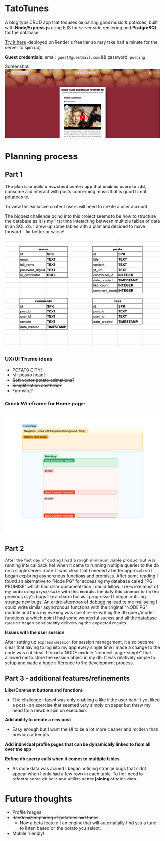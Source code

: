 # TatoTunes

A blog type CRUD app that focuses on pairing good music & potatoes, built with **Node/Express.js** using EJS for server side rendering and **PostgreSQL** for the database.

[Try it here](https://tatotunes.onrender.com/) (deployed on Render's free tier so may take half a minute for the server to spin up)

**Guest credentials**: email: `guest@guestmail.com` && password: `pudding`

Screenshot:
![Screnshot](https://github.com/mountmike/TatoTunes/blob/main/public/images/screenshot.png?raw=true)



# **Planning process**

## Part 1

The plan is to build a newsfeed centric app that enables users to add, consume and interact with posts concerning music that is good to eat potatoes to. 

To view the exclusive content users will need to create a user account.

The biggest challenge going into this project seems to be how to structure the database as it is my first time interacting between multiple tables of data in an SQL db. I drew up some tables with a plan and decided to move forward - for better or worse!

![Wireframe1](https://github.com/mountmike/TatoTunes/blob/main/public/images/dbmap.png?raw=true)

### UX/UI Theme ideas
- POTATO CITY!
- ~~Mr potato head?~~
- ~~Soft vector potato animations?~~
- ~~Simplification aesthetic?~~
- ~~Farmville?~~


### Quick Wireframe for Home page:

![Wireframe1](https://github.com/mountmike/TatoTunes/blob/main/public/images/wireframe1.png?raw=true)



##  Part 2

After the first day of coding I had a rough minimum viable product but was running into callback hell when it came to running multiple queries to the db on a single server route. It was clear that I needed a better approach so I began exploring asyncronous functions and promises. After some reading I found an alternative to "Node PG" for accessing my database called "PG-PROMISE" which had clear documentation I could follow. I re-wrote most of my code using `async/await` with this module. Innitially this seemed to fix the previous day's bugs like a charm but as I progressed I began noticing strange new bugs. An entire afternoon of debugging lead to me realiseing I could write similar asyncronous functions with the original "NODE PG" module and thus my evening was spent re-re-writing the db query/model functions at which point I had some wonderful sucess and all the database queries began consistently deliverying the expected results.

**Issues with the user session**

After setting up `express-session` for session management, it also became clear that having to log into my app every single time I made a change to the code was not ideal. I found a NODE module "connect-page-simple" that allowed me to store the session object in my db. It was relatively simple to setup and made a huge difference to the development process.


## Part 3 - additional features/refinements 
**Like/Comment buttons and functions**
- The challenge I faced was only enabling a like if the user hadn't yet liked a post - an exercise that seemed very simply on paper but threw my head for a newbie spin on execution.

**Add ability to create a new post**
- Easy enough but I want the UI to be a lot more cleaner and modern than previous attempts

**Add individual profile pages that can be dynamically linked to from all over the app**

**Refine db querry calls when it comes to multiple tables**
- As more data was acrued I began noticing strange bugs that didnt appear when I only had a few rows in each table. To fix I need to refactor some db calls and uitilise better **joining** of table data.


# Future thoughts
- Profile images
- ~~Randomized pairing of potatoes and tunes~~
    - Now a beta feature | an engine that will automatially find you a tune to listen based on the potato you select.
- Mobile friendly!

